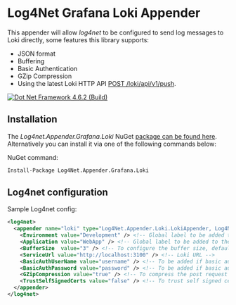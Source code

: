 # Log4Net Grafana Loki Appender

This appender will allow *log4net* to be configured to send log messages to Loki directly, some features this library supports:

 - JSON format
 - Buffering
 - Basic Authentication
 - GZip Compression
 - Using the latest Loki HTTP API [POST /loki/api/v1/push](https://grafana.com/docs/loki/latest/api/#push-log-entries-to-loki).

[![Dot Net Framework 4.6.2 (Build)](https://github.com/gabrielcerutti/log4net.Appender.Loki/actions/workflows/netframework.build.yml/badge.svg)](https://github.com/gabrielcerutti/log4net.Appender.Loki/actions/workflows/netframework.build.yml)

## Installation

The *Log4net.Appender.Grafana.Loki* NuGet [package can be found here](https://www.nuget.org/packages/Log4net.Appender.Grafana.Loki/). Alternatively you can install it via one of the following commands below:

NuGet command:
```bash
Install-Package Log4Net.Appender.Grafana.Loki
```

## Log4net configuration

Sample Log4net config:

```xml
<log4net>
  <appender name="loki" type="Log4Net.Appender.Loki.LokiAppender, Log4Net.Appender.Grafana.Loki">
    <Environment value="Development" /> <!-- Global label to be added to the log stream -->
    <Application value="WebApp" /> <!-- Global label to be added to the log stream -->
    <BufferSize  value="3" /> <!-- To configure the buffer size, default: 512 -->
    <ServiceUrl value="http://localhost:3100" /> <!-- Loki URL -->
    <BasicAuthUserName value="username" /> <!-- To be added if basic authent enabled  -->
    <BasicAuthPassword value="password" /> <!-- To be added if basic authent enabled  -->
    <GZipCompression value="true" /> <!-- To compress the post request using GZip compression -->
    <TrustSelfSignedCerts value="false" /> <!-- To trust self signed certificates. Default: false -->
  </appender>
</log4net>
```
